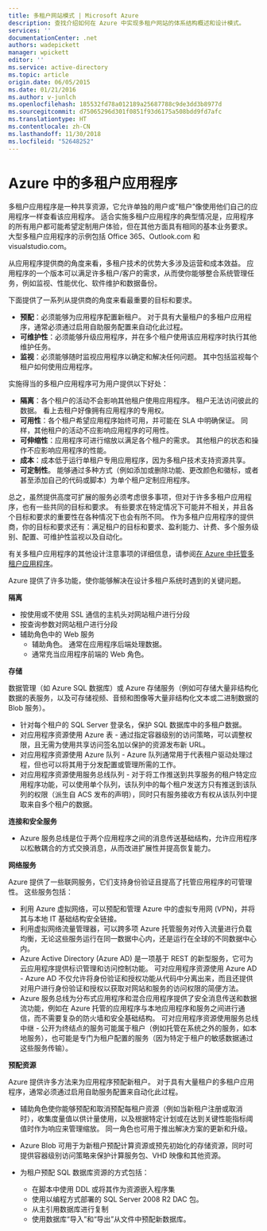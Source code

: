 ```yaml
---
title: 多租户网站模式 | Microsoft Azure
description: 查找介绍如何在 Azure 中实现多租户网站的体系结构概述和设计模式。
services: ''
documentationCenter: .net
authors: wadepickett
manager: wpickett
editor: ''
ms.service: active-directory
ms.topic: article
origin.date: 06/05/2015
ms.date: 01/21/2016
ms.author: v-junlch
ms.openlocfilehash: 185532fd78a012189a25687788c9de3dd3b8977d
ms.sourcegitcommit: d75065296d301f0851f93d6175a508bdd9fd7afc
ms.translationtype: HT
ms.contentlocale: zh-CN
ms.lasthandoff: 11/30/2018
ms.locfileid: "52648252"
---
```

# <a name="multitenant-applications-in-azure"></a>Azure 中的多租户应用程序

多租户应用程序是一种共享资源，它允许单独的用户或“租户”像使用他们自己的应用程序一样查看该应用程序。 适合实施多租户应用程序的典型情况是，应用程序的所有用户都可能希望定制用户体验，但在其他方面具有相同的基本业务要求。 大型多租户应用程序的示例包括 Office 365、Outlook.com 和 visualstudio.com。

从应用程序提供商的角度来看，多租户技术的优势大多涉及运营和成本效益。 应用程序的一个版本可以满足许多租户/客户的需求，从而使你能够整合系统管理任务，例如监视、性能优化、软件维护和数据备份。

下面提供了一系列从提供商的角度来看最重要的目标和要求。

- **预配**：必须能够为应用程序配置新租户。  对于具有大量租户的多租户应用程序，通常必须通过启用自助服务配置来自动化此过程。
- **可维护性**：必须能够升级应用程序，并在多个租户使用该应用程序时执行其他维护任务。
- **监视**：必须能够随时监视应用程序以确定和解决任何问题。 其中包括监视每个租户如何使用应用程序。

实施得当的多租户应用程序可为用户提供以下好处：

- **隔离**：各个租户的活动不会影响其他租户使用应用程序。 租户无法访问彼此的数据。 看上去租户好像拥有应用程序的专用权。
- **可用性**：各个租户希望应用程序始终可用，并可能在 SLA 中明确保证。 同样，其他租户的活动不应影响应用程序的可用性。
- **可伸缩性**：应用程序可进行缩放以满足各个租户的需求。 其他租户的状态和操作不应影响应用程序的性能。
- **成本**：成本低于运行单租户专用应用程序，因为多租户技术支持资源共享。
- **可定制性**。 能够通过多种方式（例如添加或删除功能、更改颜色和徽标，或者甚至添加自己的代码或脚本）为单个租户定制应用程序。

总之，虽然提供高度可扩展的服务必须考虑很多事项，但对于许多多租户应用程序，也有一些共同的目标和要求。 有些要求在特定情况下可能并不相关，并且各个目标和要求的重要性在各种情况下也会有所不同。 作为多租户应用程序的提供商，你的目标和要求还有：满足租户的目标和要求、盈利能力、计费、多个服务级别、配置、可维护性监视以及自动化。

有关多租户应用程序的其他设计注意事项的详细信息，请参阅[在 Azure 中托管多租户应用程序][]。

Azure 提供了许多功能，使你能够解决在设计多租户系统时遇到的关键问题。

**隔离**

- 按使用或不使用 SSL 通信的主机头对网站租户进行分段
- 按查询参数对网站租户进行分段
- 辅助角色中的 Web 服务
    - 辅助角色。 通常在应用程序后端处理数据。
    - 通常充当应用程序前端的 Web 角色。

**存储**

数据管理（如 Azure SQL 数据库）或 Azure 存储服务（例如可存储大量非结构化数据的表服务，以及可存储视频、音频和图像等大量非结构化文本或二进制数据的 Blob 服务）。

- 针对每个租户的 SQL Server 登录名，保护 SQL 数据库中的多租户数据。
- 对应用程序资源使用 Azure 表 - 通过指定容器级别的访问策略，可以调整权限，且无需为使用共享访问签名加以保护的资源发布新 URL。
- 对应用程序资源使用 Azure 队列 - Azure 队列通常用于代表租户驱动处理过程，但也可以将其用于分发配置或管理所需的工作。
- 对应用程序资源使用服务总线队列 - 对于将工作推送到共享服务的租户特定应用程序功能，可以使用单个队列，该队列中的每个租户发送方只有推送到该队列的权限（派生自 ACS 发布的声明），同时只有服务接收方有权从该队列中提取来自多个租户的数据。

**连接和安全服务**

- Azure 服务总线是位于两个应用程序之间的消息传送基础结构，允许应用程序以松散耦合的方式交换消息，从而改进扩展性并提高恢复能力。

**网络服务**

Azure 提供了一些联网服务，它们支持身份验证且提高了托管应用程序的可管理性。 这些服务包括：

- 利用 Azure 虚拟网络，可以预配和管理 Azure 中的虚拟专用网 (VPN)，并将其与本地 IT 基础结构安全链接。
- 利用虚拟网络流量管理器，可以跨多项 Azure 托管服务对传入流量进行负载均衡，无论这些服务运行在同一数据中心内，还是运行在全球的不同数据中心内。
- Azure Active Directory (Azure AD) 是一项基于 REST 的新型服务，它可为云应用程序提供标识管理和访问控制功能。 可对应用程序资源使用 Azure AD - Azure AD 不仅允许将身份验证和授权功能从代码中分离出来，而且还提供对用户进行身份验证和授权以获取对网站和服务的访问权限的简便方法。
- Azure 服务总线为分布式应用程序和混合应用程序提供了安全消息传送和数据流功能，例如在 Azure 托管的应用程序与本地应用程序和服务之间进行通信，而不需要复杂的防火墙和安全基础结构。 可对应用程序资源使用服务总线中继 - 公开为终结点的服务可能属于租户（例如托管在系统之外的服务，如本地服务），也可能是专门为租户配置的服务（因为特定于租户的敏感数据通过这些服务传输）。

**预配资源**

Azure 提供许多方法来为应用程序预配新租户。 对于具有大量租户的多租户应用程序，通常必须通过启用自助服务配置来自动化此过程。

- 辅助角色使你能够预配和取消预配每租户资源（例如当新租户注册或取消时），收集度量值以供计量使用，以及根据特定计划或在达到关键性能指标阈值时作为响应来管理缩放。 同一角色也可用于推出解决方案的更新和升级。
- Azure Blob 可用于为新租户预配计算资源或预先初始化的存储资源，同时可提供容器级别访问策略来保护计算服务包、VHD 映像和其他资源。
- 为租户预配 SQL 数据库资源的方式包括：

    -   在脚本中使用 DDL 或将其作为资源嵌入程序集
    -   使用以编程方式部署的 SQL Server 2008 R2 DAC 包。
    -   从主引用数据库进行复制
    -   使用数据库“导入”和“导出”从文件中预配新数据库。

<!--links-->

[在 Azure 中托管多租户应用程序]: http://msdn.microsoft.com/zh-cn/library/hh534480.aspx
[Designing Multitenant Applications on Azure]: http://msdn.microsoft.com/zh-cn/library/windowsazure/hh689716